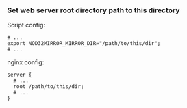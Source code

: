 ### Set web server root directory path to this directory


Script config:
```shell
# ...
export NOD32MIRROR_MIRROR_DIR="/path/to/this/dir";
# ...
```

nginx config:
```nginx
server {
  # ...
  root /path/to/this/dir;
  # ...
}
```
